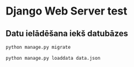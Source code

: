 # Django Web Server test

## Datu ielādēšana iekš datubāzes

```sh
python manage.py migrate
```  
```sh
python manage.py loaddata data.json
```  